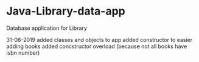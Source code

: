 # Java-Library-data-app

Database application for Library

31-08-2019
added classes and objects to app
added constructor to easier adding books
added concstructor overload (because not all books have isbn number)
